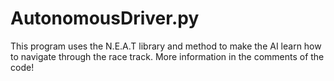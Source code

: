 # AutonomousDriver.py
This program uses the N.E.A.T library and method to make the AI learn how to navigate through the race track. More information in the comments of the code!
